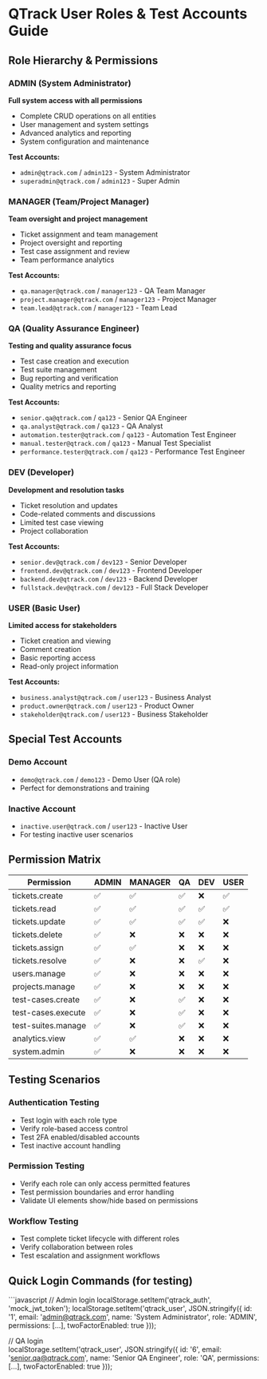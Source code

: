 # QTrack User Roles & Test Accounts Guide

## Role Hierarchy & Permissions

### ADMIN (System Administrator)
**Full system access with all permissions**
- Complete CRUD operations on all entities
- User management and system settings
- Advanced analytics and reporting
- System configuration and maintenance

**Test Accounts:**
- `admin@qtrack.com` / `admin123` - System Administrator
- `superadmin@qtrack.com` / `admin123` - Super Admin

### MANAGER (Team/Project Manager)
**Team oversight and project management**
- Ticket assignment and team management
- Project oversight and reporting
- Test case assignment and review
- Team performance analytics

**Test Accounts:**
- `qa.manager@qtrack.com` / `manager123` - QA Team Manager
- `project.manager@qtrack.com` / `manager123` - Project Manager
- `team.lead@qtrack.com` / `manager123` - Team Lead

### QA (Quality Assurance Engineer)
**Testing and quality assurance focus**
- Test case creation and execution
- Test suite management
- Bug reporting and verification
- Quality metrics and reporting

**Test Accounts:**
- `senior.qa@qtrack.com` / `qa123` - Senior QA Engineer
- `qa.analyst@qtrack.com` / `qa123` - QA Analyst
- `automation.tester@qtrack.com` / `qa123` - Automation Test Engineer
- `manual.tester@qtrack.com` / `qa123` - Manual Test Specialist
- `performance.tester@qtrack.com` / `qa123` - Performance Test Engineer

### DEV (Developer)
**Development and resolution tasks**
- Ticket resolution and updates
- Code-related comments and discussions
- Limited test case viewing
- Project collaboration

**Test Accounts:**
- `senior.dev@qtrack.com` / `dev123` - Senior Developer
- `frontend.dev@qtrack.com` / `dev123` - Frontend Developer
- `backend.dev@qtrack.com` / `dev123` - Backend Developer
- `fullstack.dev@qtrack.com` / `dev123` - Full Stack Developer

### USER (Basic User)
**Limited access for stakeholders**
- Ticket creation and viewing
- Comment creation
- Basic reporting access
- Read-only project information

**Test Accounts:**
- `business.analyst@qtrack.com` / `user123` - Business Analyst
- `product.owner@qtrack.com` / `user123` - Product Owner
- `stakeholder@qtrack.com` / `user123` - Business Stakeholder

## Special Test Accounts

### Demo Account
- `demo@qtrack.com` / `demo123` - Demo User (QA role)
- Perfect for demonstrations and training

### Inactive Account
- `inactive.user@qtrack.com` / `user123` - Inactive User
- For testing inactive user scenarios

## Permission Matrix

| Permission | ADMIN | MANAGER | QA | DEV | USER |
|------------|-------|---------|----|----|------|
| tickets.create | ✅ | ✅ | ✅ | ❌ | ✅ |
| tickets.read | ✅ | ✅ | ✅ | ✅ | ✅ |
| tickets.update | ✅ | ✅ | ✅ | ✅ | ❌ |
| tickets.delete | ✅ | ❌ | ❌ | ❌ | ❌ |
| tickets.assign | ✅ | ✅ | ❌ | ❌ | ❌ |
| tickets.resolve | ✅ | ❌ | ❌ | ✅ | ❌ |
| users.manage | ✅ | ❌ | ❌ | ❌ | ❌ |
| projects.manage | ✅ | ❌ | ❌ | ❌ | ❌ |
| test-cases.create | ✅ | ❌ | ✅ | ❌ | ❌ |
| test-cases.execute | ✅ | ❌ | ✅ | ❌ | ❌ |
| test-suites.manage | ✅ | ❌ | ✅ | ❌ | ❌ |
| analytics.view | ✅ | ✅ | ❌ | ❌ | ❌ |
| system.admin | ✅ | ❌ | ❌ | ❌ | ❌ |

## Testing Scenarios

### Authentication Testing
- Test login with each role type
- Verify role-based access control
- Test 2FA enabled/disabled accounts
- Test inactive account handling

### Permission Testing
- Verify each role can only access permitted features
- Test permission boundaries and error handling
- Validate UI elements show/hide based on permissions

### Workflow Testing
- Test complete ticket lifecycle with different roles
- Verify collaboration between roles
- Test escalation and assignment workflows

## Quick Login Commands (for testing)

\`\`\`javascript
// Admin login
localStorage.setItem('qtrack_auth', 'mock_jwt_token');
localStorage.setItem('qtrack_user', JSON.stringify({
  id: '1', email: 'admin@qtrack.com', name: 'System Administrator',
  role: 'ADMIN', permissions: [...], twoFactorEnabled: true
}));

// QA login  
localStorage.setItem('qtrack_user', JSON.stringify({
  id: '6', email: 'senior.qa@qtrack.com', name: 'Senior QA Engineer',
  role: 'QA', permissions: [...], twoFactorEnabled: true
}));

